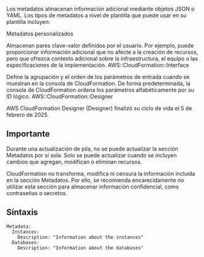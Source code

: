 Los metadatos almacenan información adicional mediante objetos JSON o YAML. Los tipos de metadatos a nivel de plantilla que puede usar en su plantilla incluyen:

Metadatos personalizados

Almacenan pares clave-valor definidos por el usuario. Por ejemplo, puede proporcionar información adicional que no afecte a la creación de recursos, pero que ofrezca contexto adicional sobre la infraestructura, el equipo o las especificaciones de la implementación.
AWS::CloudFormation::Interface

Define la agrupación y el orden de los parámetros de entrada cuando se muestran en la consola de CloudFormation. De forma predeterminada, la consola de CloudFormation ordena los parámetros alfabéticamente por su ID lógico.
AWS::CloudFormation::Designer

AWS CloudFormation Designer (Designer) finalizó su ciclo de vida el 5 de febrero de 2025.

## Importante
Durante una actualización de pila, no se puede actualizar la sección Metadatos por sí sola. Solo se puede actualizar cuando se incluyen cambios que agregan, modifican o eliminan recursos.

CloudFormation no transforma, modifica ni censura la información incluida en la sección Metadatos. Por ello, se recomienda encarecidamente no utilizar esta sección para almacenar información confidencial, como contraseñas o secretos.

## Síntaxis
```
Metadata:
  Instances:
    Description: "Information about the instances"
  Databases: 
    Description: "Information about the databases"
```